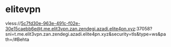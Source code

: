 # elitevpn

vless://5c7fd30e-963e-491c-f02e-30e15caebb6e@t.me.elit3vpn.zan.zendegi.azadi.elite4pn.xyz:37058?sni=t.me.elit3vpn.zan.zendegi.azadi.elite4pn.xyz&security=tls&type=ws&path=/#Behta
